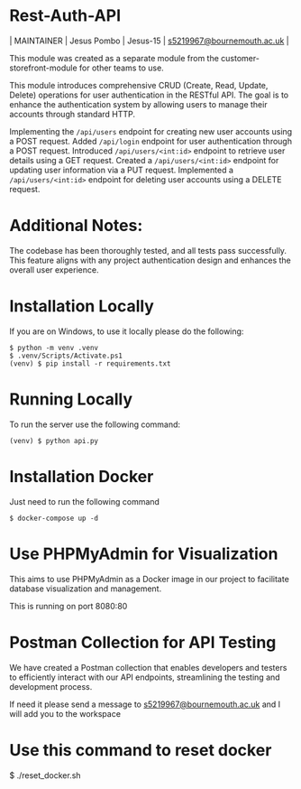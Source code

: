 # Rest-Auth-API

| MAINTAINER | Jesus Pombo | Jesus-15 | s5219967@bournemouth.ac.uk |

This module was created as a separate module from the customer-storefront-module for other teams to use.

This module introduces comprehensive CRUD (Create, Read, Update, Delete) operations for user authentication in the RESTful API. The goal is to enhance the authentication system by allowing users to manage their accounts through standard HTTP.

Implementing the `/api/users` endpoint for creating new user accounts using a POST request.
Added `/api/login` endpoint for user authentication through a POST request.
Introduced `/api/users/<int:id>` endpoint to retrieve user details using a GET request.
Created a `/api/users/<int:id>` endpoint for updating user information via a PUT request.
Implemented a `/api/users/<int:id>` endpoint for deleting user accounts using a DELETE request.

# Additional Notes:

The codebase has been thoroughly tested, and all tests pass successfully.
This feature aligns with any project authentication design and enhances the overall user experience.

# Installation Locally

If you are on Windows, to use it locally please do the following:

    $ python -m venv .venv
    $ .venv/Scripts/Activate.ps1
    (venv) $ pip install -r requirements.txt

# Running Locally

To run the server use the following command:

    (venv) $ python api.py

# Installation Docker

Just need to run the following command

    $ docker-compose up -d

# Use PHPMyAdmin for Visualization

This aims to use PHPMyAdmin as a Docker image in our project to facilitate database visualization and management.

This is running on port 8080:80

# Postman Collection for API Testing

We have created a Postman collection that enables developers and testers to efficiently interact with our API endpoints, streamlining the testing and development process.

If need it please send a message to s5219967@bournemouth.ac.uk and I will add you to the workspace

# Use this command to reset docker

 $ ./reset_docker.sh
